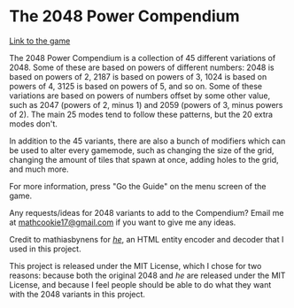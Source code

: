 # The 2048 Power Compendium
[Link to the game](https://mathcookie17.github.io/The-2048-Power-Compendium/)

The 2048 Power Compendium is a collection of 45 different variations of 2048. Some of these are based on powers of different numbers: 2048 is based on powers of 2, 2187 is based on powers of 3, 1024 is based on powers of 4, 3125 is based on powers of 5, and so on. Some of these variations are based on powers of numbers offset by some other value, such as 2047 (powers of 2, minus 1) and 2059 (powers of 3, minus powers of 2). The main 25 modes tend to follow these patterns, but the 20 extra modes don't.

In addition to the 45 variants, there are also a bunch of modifiers which can be used to alter every gamemode, such as changing the size of the grid, changing the amount of tiles that spawn at once, adding holes to the grid, and much more.

For more information, press "Go the Guide" on the menu screen of the game.

Any requests/ideas for 2048 variants to add to the Compendium? Email me at mathcookie17@gmail.com if you want to give me any ideas.

Credit to mathiasbynens for *[he](https://github.com/mathiasbynens/he)*, an HTML entity encoder and decoder that I used in this project.

This project is released under the MIT License, which I chose for two reasons: because both the original 2048 and *he* are released under the MIT License, and because I feel people should be able to do what they want with the 2048 variants in this project.
